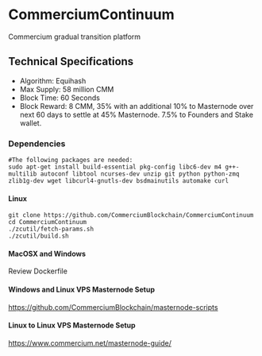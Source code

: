 # CommerciumContinuum
Commercium gradual transition platform

## Technical Specifications
- Algorithm: Equihash
- Max Supply: 58 million CMM
- Block Time: 60 Seconds
- Block Reward: 8 CMM, 35% with an additional 10% to Masternode over next 60 days to settle at 45% Masternode. 7.5% to Founders and Stake wallet.
### Dependencies

```shell
#The following packages are needed:
sudo apt-get install build-essential pkg-config libc6-dev m4 g++-multilib autoconf libtool ncurses-dev unzip git python python-zmq zlib1g-dev wget libcurl4-gnutls-dev bsdmainutils automake curl
```

#### Linux
```shell
git clone https://github.com/CommerciumBlockchain/CommerciumContinuum
cd CommerciumContinuum
./zcutil/fetch-params.sh
./zcutil/build.sh
```

#### MacOSX and Windows
Review Dockerfile


#### Windows and Linux VPS Masternode Setup
https://github.com/CommerciumBlockchain/masternode-scripts

#### Linux to Linux VPS Masternode Setup
https://www.commercium.net/masternode-guide/
